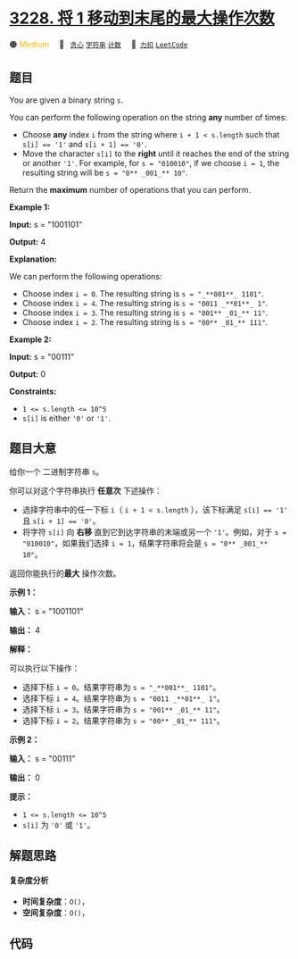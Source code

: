 # [3228. 将 1 移动到末尾的最大操作次数](https://2xiao.github.io/leetcode-js/problem/3228.html)

🟠 <font color=#ffb800>Medium</font>&emsp; 🔖&ensp; [`贪心`](/tag/greedy.md) [`字符串`](/tag/string.md) [`计数`](/tag/counting.md)&emsp; 🔗&ensp;[`力扣`](https://leetcode.cn/problems/maximum-number-of-operations-to-move-ones-to-the-end) [`LeetCode`](https://leetcode.com/problems/maximum-number-of-operations-to-move-ones-to-the-end)

## 题目

You are given a binary string `s`.

You can perform the following operation on the string **any** number of times:

  * Choose **any** index `i` from the string where `i + 1 < s.length` such that `s[i] == '1'` and `s[i + 1] == '0'`.
  * Move the character `s[i]` to the **right** until it reaches the end of the string or another `'1'`. For example, for `s = "010010"`, if we choose `i = 1`, the resulting string will be `s = "0** _001_** 10"`.

Return the **maximum** number of operations that you can perform.



**Example 1:**

**Input:** s = "1001101"

**Output:** 4

**Explanation:**

We can perform the following operations:

  * Choose index `i = 0`. The resulting string is `s = "_**001**_ 1101"`.
  * Choose index `i = 4`. The resulting string is `s = "0011 _**01**_ 1"`.
  * Choose index `i = 3`. The resulting string is `s = "001** _01_** 11"`.
  * Choose index `i = 2`. The resulting string is `s = "00** _01_** 111"`.

**Example 2:**

**Input:** s = "00111"

**Output:** 0



**Constraints:**

  * `1 <= s.length <= 10^5`
  * `s[i]` is either `'0'` or `'1'`.


## 题目大意

给你一个 二进制字符串 `s`。

你可以对这个字符串执行 **任意次** 下述操作：

  * 选择字符串中的任一下标 `i`（ `i + 1 < s.length` ），该下标满足 `s[i] == '1'` 且 `s[i + 1] == '0'`。
  * 将字符 `s[i]` 向 **右移** 直到它到达字符串的末端或另一个 `'1'`。例如，对于 `s = "010010"`，如果我们选择 `i = 1`，结果字符串将会是 `s = "0** _001_** 10"`。

返回你能执行的**最大** 操作次数。



**示例 1：**

**输入：** s = "1001101"

**输出：** 4

**解释：**

可以执行以下操作：

  * 选择下标 `i = 0`。结果字符串为 `s = "_**001**_ 1101"`。
  * 选择下标 `i = 4`。结果字符串为 `s = "0011 _**01**_ 1"`。
  * 选择下标 `i = 3`。结果字符串为 `s = "001** _01_** 11"`。
  * 选择下标 `i = 2`。结果字符串为 `s = "00** _01_** 111"`。

**示例 2：**

**输入：** s = "00111"

**输出：** 0



**提示：**

  * `1 <= s.length <= 10^5`
  * `s[i]` 为 `'0'` 或 `'1'`。


## 解题思路

#### 复杂度分析

- **时间复杂度**：`O()`，
- **空间复杂度**：`O()`，

## 代码

```javascript

```